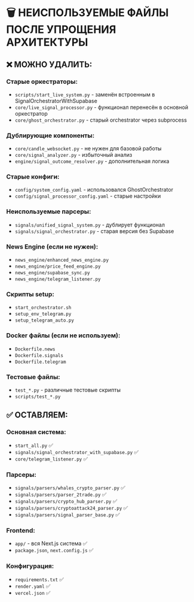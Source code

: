 # 🗑️ НЕИСПОЛЬЗУЕМЫЕ ФАЙЛЫ ПОСЛЕ УПРОЩЕНИЯ АРХИТЕКТУРЫ

## ❌ МОЖНО УДАЛИТЬ:

### Старые оркестраторы:
- `scripts/start_live_system.py` - заменён встроенным в SignalOrchestratorWithSupabase
- `core/live_signal_processor.py` - функционал перенесён в основной оркестратор
- `core/ghost_orchestrator.py` - старый orchestrator через subprocess

### Дублирующие компоненты:
- `core/candle_websocket.py` - не нужен для базовой работы
- `core/signal_analyzer.py` - избыточный анализ
- `engine/signal_outcome_resolver.py` - дополнительная логика

### Старые конфиги:
- `config/system_config.yaml` - использовался GhostOrchestrator
- `config/signal_processor_config.yaml` - старые настройки

### Неиспользуемые парсеры:
- `signals/unified_signal_system.py` - дублирует функционал
- `signals/signal_orchestrator.py` - старая версия без Supabase

### News Engine (если не нужен):
- `news_engine/enhanced_news_engine.py`
- `news_engine/price_feed_engine.py` 
- `news_engine/supabase_sync.py`
- `news_engine/telegram_listener.py`

### Скрипты setup:
- `start_orchestrator.sh`
- `setup_env_telegram.py`
- `setup_telegram_auto.py`

### Docker файлы (если не используем):
- `Dockerfile.news`
- `Dockerfile.signals` 
- `Dockerfile.telegram`

### Тестовые файлы:
- `test_*.py` - различные тестовые скрипты
- `scripts/test_*.py`

## ✅ ОСТАВЛЯЕМ:

### Основная система:
- `start_all.py` ✅
- `signals/signal_orchestrator_with_supabase.py` ✅
- `core/telegram_listener.py` ✅

### Парсеры:
- `signals/parsers/whales_crypto_parser.py` ✅
- `signals/parsers/parser_2trade.py` ✅
- `signals/parsers/crypto_hub_parser.py` ✅
- `signals/parsers/cryptoattack24_parser.py` ✅
- `signals/parsers/signal_parser_base.py` ✅

### Frontend:
- `app/` - вся Next.js система ✅
- `package.json`, `next.config.js` ✅

### Конфигурация:
- `requirements.txt` ✅
- `render.yaml` ✅
- `vercel.json` ✅
